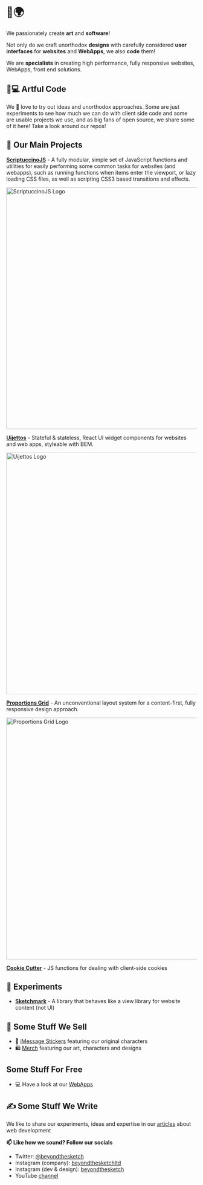 # 👋🌍

We passionately create **art** and **software**!

Not only do we craft unorthodox **designs** with carefully considered **user interfaces** for **websites** and **WebApps**, we also **code** them!

We are **specialists** in creating high performance, fully responsive websites, WebApps, front end solutions.

## 🎨💻 Artful Code

We 🧡 love to try out ideas and unorthodox approaches. Some are just experiments to see how much we can do with client side code and some are usable projects we use, and as big fans of open source, we share some of it here! Take a look around our repos!

## 🔭 Our Main Projects

**[ScriptuccinoJS](https://github.com/beyondthesketch/ScriptuccinoJS)** - A fully modular, simple set of JavaScript functions and utilities for easily performing some common tasks for websites (and webapps), such as running functions when items enter the viewport, or lazy loading CSS files, as well as scripting CSS3 based transitions and effects.

<img src="https://repository-images.githubusercontent.com/152841548/cf513380-2d8f-11ea-89e4-93f6d975ceab" alt="ScriptuccinoJS Logo" width="640">

**[Uijettos](https://github.com/beyondthesketch/uijettos)** - Stateful & stateless, React UI widget components for websites and web apps, styleable with BEM.

<img src="https://repository-images.githubusercontent.com/166536857/0fcbbf00-0f51-11ea-8e25-91d554b3d64b" alt="Uijettos Logo" width="640">

**[Proportions Grid](https://github.com/beyondthesketch/proportions-grid)** - An unconventional layout system for a content-first, fully responsive design approach.

<img src="https://repository-images.githubusercontent.com/259334277/03384d07-290c-4a06-a197-5322b4e23f4e" alt="Proportions Grid Logo" width="640">

**[Cookie Cutter](https://github.com/beyondthesketch/cookie-cutter)** - JS functions for dealing with client-side cookies

## 🧪 Experiments
- **[Sketchmark](https://github.com/beyondthesketch/sketchmark)** - A library that behaves like a view library for website content (not UI)

## 👕 Some Stuff We Sell

- 📲 [iMessage Stickers](https://www.beyondthesketch.com/imessage-stickers) featuring our original characters
- 🛍 [Merch](https://shop.spreadshirt.co.uk/beyondthesketch) featuring our art, characters and designs

## Some Stuff For Free

- 💻 Have a look at our [WebApps](https://www.beyondthesketch.com/webapps)

## ✍️ Some Stuff We Write

We like to share our experiments, ideas and expertise in our [articles](https://www.beyondthesketch.com/developer#articles) about web development

**📫 Like how we sound? Follow our socials**
- Twitter: [@beyondthesketch](https://twitter.com/beyondthesketch)
- Instagram (company): [beyondthesketchltd](https://www.instagram.com/beyondthesketchltd/)
- Instagram (dev & design): [beyondthesketch](https://www.instagram.com/beyondthesketch/)
- YouTube [channel](https://www.youtube.com/channel/UCYd_CTychF9kxYToaAWPiPQ)
